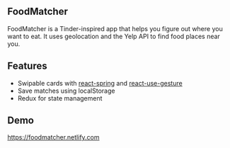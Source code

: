 ## FoodMatcher

FoodMatcher is a Tinder-inspired app that helps you figure out where you want to eat. It uses geolocation and the Yelp API to find food places near you.

## Features

- Swipable cards with [react-spring](https://github.com/react-spring) and [react-use-gesture](https://github.com/react-spring/react-use-gesture)
- Save matches using localStorage
- Redux for state management

## Demo

https://foodmatcher.netlify.com
